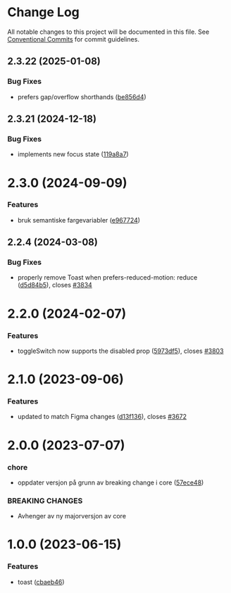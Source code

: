 # Change Log

All notable changes to this project will be documented in this file.
See [Conventional Commits](https://conventionalcommits.org) for commit guidelines.

## 2.3.22 (2025-01-08)

### Bug Fixes

- prefers gap/overflow shorthands ([be856d4](https://github.com/fremtind/jokul/commit/be856d40a274c7cfa88da109b2812e34840907a7))

## 2.3.21 (2024-12-18)

### Bug Fixes

- implements new focus state ([119a8a7](https://github.com/fremtind/jokul/commit/119a8a76efc5162b9ec48e6357c5297b4ac5f05c))

# 2.3.0 (2024-09-09)

### Features

- bruk semantiske fargevariabler ([e967724](https://github.com/fremtind/jokul/commit/e967724979b074f62aa92a8396292e17b51a4896))

## 2.2.4 (2024-03-08)

### Bug Fixes

- properly remove Toast when prefers-reduced-motion: reduce ([d5d84b5](https://github.com/fremtind/jokul/commit/d5d84b56ac63a429c78f32e47af8d73d6f98c1d6)), closes [#3834](https://github.com/fremtind/jokul/issues/3834)

# 2.2.0 (2024-02-07)

### Features

- toggleSwitch now supports the disabled prop ([5973df5](https://github.com/fremtind/jokul/commit/5973df556acae73b407e2e039bae69422d623975)), closes [#3803](https://github.com/fremtind/jokul/issues/3803)

# 2.1.0 (2023-09-06)

### Features

-   updated to match Figma changes ([d13f136](https://github.com/fremtind/jokul/commit/d13f13664c2d7a5b404437323608400dd359fae3)), closes [#3672](https://github.com/fremtind/jokul/issues/3672)

# 2.0.0 (2023-07-07)

### chore

-   oppdater versjon på grunn av breaking change i core ([57ece48](https://github.com/fremtind/jokul/commit/57ece48fa0192fe825b544fdac24cdd56e58d0df))

### BREAKING CHANGES

-   Avhenger av ny majorversjon av core

# 1.0.0 (2023-06-15)

### Features

-   toast ([cbaeb46](https://github.com/fremtind/jokul/commit/cbaeb46dd805e21fe14d7a1debec206519c41d50))
